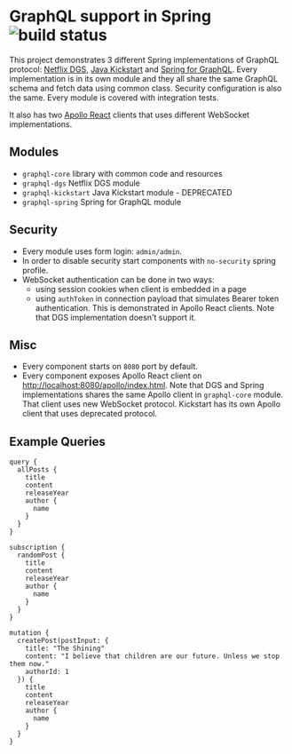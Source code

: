 # GraphQL support in Spring  ![build status](https://github.com/stojsavljevic/graphql-spring-examples/actions/workflows/maven.yml/badge.svg)

This project demonstrates 3 different Spring implementations of GraphQL protocol: [Netflix DGS](https://github.com/Netflix/dgs-framework), [Java Kickstart](https://github.com/graphql-java-kickstart/graphql-spring-boot) and [Spring for GraphQL](https://github.com/spring-projects/spring-graphql). Every implementation is in its own module and they all share the same GraphQL schema and fetch data using common class. Security configuration is also the same. Every module is covered with integration tests.

It also has two [Apollo React](https://www.apollographql.com/docs/react) clients that uses different WebSocket implementations.


## Modules

* `graphql-core` library with common code and resources
* `graphql-dgs` Netflix DGS module
* `graphql-kickstart` Java Kickstart module - DEPRECATED
* `graphql-spring` Spring for GraphQL module

## Security

* Every module uses form login: `admin/admin`.
* In order to disable security start components with `no-security` spring profile.
* WebSocket authentication can be done in two ways:
	- using session cookies when client is embedded in a page
	- using `authToken` in connection payload that simulates Bearer token authentication. This is demonstrated in Apollo React clients. Note that DGS implementation doesn't support it.

## Misc

* Every component starts on `8080` port by default.
* Every component exposes Apollo React client on <http://localhost:8080/apollo/index.html>. Note that DGS and Spring implementations shares the same Apollo client in `graphql-core` module. That client uses new WebSocket protocol. Kickstart has its own Apollo client that uses deprecated protocol.

## Example Queries

```
query {
  allPosts {
    title
    content
    releaseYear
    author {
      name
    }
  }
}
```

```
subscription {
  randomPost {
    title
    content
    releaseYear
    author {
      name
    }
  }
}

```

```
mutation {
  createPost(postInput: {
    title: "The Shining"
    content: "I believe that children are our future. Unless we stop them now."
    authorId: 1
  }) {
    title
    content
    releaseYear
    author {
      name
    }
  }
}
```